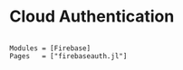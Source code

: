 
# Cloud Authentication

```@index
```

```@autodocs
Modules = [Firebase]
Pages   = ["firebaseauth.jl"]
```